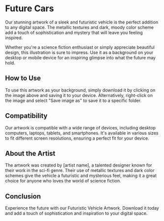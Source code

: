 <!--font:Montserrat-->

# Future Cars

Our stunning artwork of a sleek and futuristic vehicle is the perfect addition to any digital space. The metallic textures and dark, moody color scheme add a touch of sophistication and mystery that will leave you feeling inspired.

Whether you're a science fiction enthusiast or simply appreciate beautiful design, this illustration is sure to impress. Use it as a background on your desktop or mobile device for an inspiring glimpse into what the future may hold.

## How to Use

To use this artwork as your background, simply download it by clicking on the image above and saving it to your device. Alternatively, right-click on the image and select "Save image as" to save it to a specific folder.

## Compatibility

Our artwork is compatible with a wide range of devices, including desktop computers, laptops, tablets, and smartphones. It's available in various sizes to fit different screen resolutions, ensuring a perfect fit for your device.

## About the Artist

The artwork was created by [artist name], a talented designer known for their work in the sci-fi genre. Their use of metallic textures and dark color schemes give the vehicle a futuristic and mysterious feel, making it a great choice for anyone who loves the world of science fiction.

## Conclusion

Experience the future with our Futuristic Vehicle Artwork. Download it today and add a touch of sophistication and inspiration to your digital space.

<!--

Write me markdown content of website with wallpaper:

"A wallpaper with a simple illustration of a futuristic vehicle, with metallic textures and a dark and moody color scheme."

The header of the page should not be copy of the text but rather a real content of the website which is using this wallpaper.


---


# Futuristic Vehicle Wallpaper

Decorate your desktop or mobile screen with our stunning wallpaper featuring a sleek and futuristic vehicle. The illustration showcases metallic textures and a dark, moody color scheme that adds a touch of sophistication to any device.

Whether you're a fan of science fiction or simply appreciate beautiful design, this wallpaper is sure to impress. Download it today and enjoy the striking visual impact it brings to your digital space.

## How to Download

To download the wallpaper, simply click on the image above and save it to your device. Alternatively, right-click on the image and select "Save image as" to save it to a specific folder.

## Compatibility

Our wallpaper is compatible with a wide range of devices, including desktop computers, laptops, tablets, and smartphones. It's available in various sizes to fit different screen resolutions, ensuring a perfect fit for your device.

## About the Illustration

The illustration was created by [artist name], a talented designer known for their work in the sci-fi genre. The metallic textures and dark color scheme give the vehicle a futuristic and mysterious feel, making it a great choice for anyone who loves the world of science fiction.

## Conclusion

If you're looking for a visually stunning wallpaper that will make your device stand out, look no further than our futuristic vehicle wallpaper. Download it today and enjoy the striking visual impact it brings to your digital space.


---


Heading should not include word "wallpaper". The website should not be about the wallpaper itself, wallpaper is just a related background, rewrite whole content.


---


# Explore the Future with Our Futuristic Vehicle Illustration

Get ready to embark on a journey to the future with our stunning illustration of a sleek and futuristic vehicle. This artwork showcases metallic textures and a dark, moody color scheme that adds a touch of sophistication to any digital space.

Whether you're a science fiction enthusiast or simply appreciate beautiful design, this illustration is sure to impress. It's perfect for use as a background on your desktop or mobile device, providing an inspiring glimpse into what the future may hold.

## How to Use

To use this illustration as your background, simply download it by clicking on the image above and saving it to your device. Alternatively, right-click on the image and select "Save image as" to save it to a specific folder.

## Compatibility

Our illustration is compatible with a wide range of devices, including desktop computers, laptops, tablets, and smartphones. It's available in various sizes to fit different screen resolutions, ensuring a perfect fit for your device.

## About the Artist

The illustration was created by [artist name], a talented designer known for their work in the sci-fi genre. The metallic textures and dark color scheme give the vehicle a futuristic and mysterious feel, making it a great choice for anyone who loves the world of science fiction.

## Conclusion

If you're looking to add a touch of the future to your digital space, look no further than our futuristic vehicle illustration. Download it today and explore the possibilities of what lies ahead.


---


Heading is too long, rewrite whole content.


---


# Futuristic Vehicle Illustration

Experience the future with our stunning illustration of a sleek and futuristic vehicle. This artwork showcases metallic textures and a dark, moody color scheme that adds a touch of sophistication to any digital space.

Whether you're a science fiction enthusiast or simply appreciate beautiful design, this illustration is sure to impress. It's perfect for use as a background on your desktop or mobile device, providing an inspiring glimpse into what the future may hold.

## How to Use

To use this illustration as your background, simply download it by clicking on the image above and saving it to your device. Alternatively, right-click on the image and select "Save image as" to save it to a specific folder.

## Compatibility

Our illustration is compatible with a wide range of devices, including desktop computers, laptops, tablets, and smartphones. It's available in various sizes to fit different screen resolutions, ensuring a perfect fit for your device.

## About the Artist

The illustration was created by [artist name], a talented designer known for their work in the sci-fi genre. The metallic textures and dark color scheme give the vehicle a futuristic and mysterious feel, making it a great choice for anyone who loves the world of science fiction.

## Conclusion

Add a touch of the future to your digital space with our Futuristic Vehicle Illustration. Download it today and explore the possibilities of what lies ahead.


---


Heading is too long, rewrite whole content.


---


# Futuristic Vehicle Artwork

Our stunning artwork of a sleek and futuristic vehicle is the perfect addition to any digital space. The metallic textures and dark, moody color scheme add a touch of sophistication and mystery that will leave you feeling inspired.

Whether you're a science fiction enthusiast or simply appreciate beautiful design, this illustration is sure to impress. Use it as a background on your desktop or mobile device for an inspiring glimpse into what the future may hold.

## How to Use

To use this artwork as your background, simply download it by clicking on the image above and saving it to your device. Alternatively, right-click on the image and select "Save image as" to save it to a specific folder.

## Compatibility

Our artwork is compatible with a wide range of devices, including desktop computers, laptops, tablets, and smartphones. It's available in various sizes to fit different screen resolutions, ensuring a perfect fit for your device.

## About the Artist

The artwork was created by [artist name], a talented designer known for their work in the sci-fi genre. Their use of metallic textures and dark color schemes give the vehicle a futuristic and mysterious feel, making it a great choice for anyone who loves the world of science fiction.

## Conclusion

Experience the future with our Futuristic Vehicle Artwork. Download it today and add a touch of sophistication and inspiration to your digital space.


---


Write me a Google font which is best fitting for the website.

Pick from the list:
- Exo 2
- Roboto
- Great Vibes
- Playfair Display
- Montserrat
- Lobster
- Alegreya
- Dancing Script
- Lato
- Barlow Condensed
- Open Sans
- IBM Plex Sans
- Inter
- Futura
- Orbitron
- Poppins
- Raleway


Write just the font name nothing else.


---


Montserrat

-->
